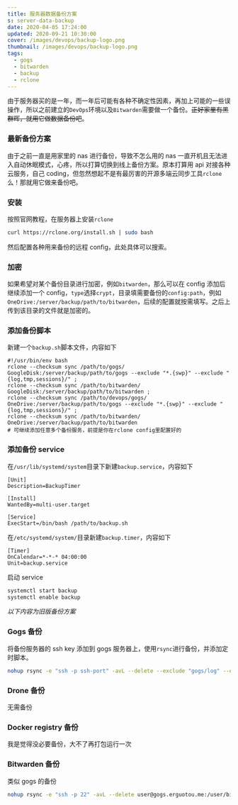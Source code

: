 ```yaml
---
title: 服务器数据备份方案
s: server-data-backup
date: 2020-04-05 17:24:00
updated: 2020-09-21 10:30:00
cover: /images/devops/backup-logo.png
thumbnail: /images/devops/backup-logo.png
tags:
  - gogs
  - bitwarden
  - backup
  - rclone
---
```


由于服务器买的是一年，而一年后可能有各种不确定性因素，再加上可能的一些误操作，所以之前建立的`DevOps`环境以及`Bitwarden`需要做一个备份。~~正好家里有黑群晖，就用它做数据备份吧~~。

### 最新备份方案

由于之前一直是用家里的 nas 进行备份，导致不怎么用的 nas 一直开机且无法进入自动休眠模式，心疼，所以打算切换到线上备份方案。原本打算用 api 对接各种云服务，自己 coding，但忽然想起不是有最厉害的开源多端云同步工具`rclone`么！那就用它做来备份吧。

### 安装

按照官网教程，在服务器上安装`rclone`

```bash
curl https://rclone.org/install.sh | sudo bash
```

<!-- more -->

然后配置各种用来备份的远程 config，此处具体可以搜索。

### 加密

如果希望对某个备份目录进行加密，例如`bitwarden`，那么可以在 config 添加后继续添加一个 config，`type`选择`crypt`，目录填需要备份的`config:path`，例如`OneDrive:/server/backup/path/to/bitwarden`，后续的配置就按需填写。之后上传到该目录的文件就是加密的。

### 添加备份脚本

新建一个`backup.sh`脚本文件，内容如下

```shell
#!/usr/bin/env bash
rclone --checksum sync /path/to/gogs/ GoogleDisk:/server/backup/path/to/gogs --exclude "*.{swp}" --exclude "{log,tmp,sessions}/" ;
rclone --checksum sync /path/to/bitwarden/ GoogleDisk:/server/backup/path/to/bitwarden ;
rclone --checksum sync /path/to/devops/gogs/ OneDrive:/server/backup/path/to/gogs --exclude "*.{swp}" --exclude "{log,tmp,sessions}/" ;
rclone --checksum sync /path/to/bitwarden/ OneDrive:/server/backup/path/to/bitwarden
# 可继续添加任意多个备份服务，前提是你在rclone config里配置好的
```

### 添加备份 service

在`/usr/lib/systemd/system`目录下新建`backup.service`，内容如下

```
[Unit]
Description=BackupTimer

[Install]
WantedBy=multi-user.target

[Service]
ExecStart=/bin/bash /path/to/backup.sh
```

在`/etc/systemd/system/`目录新建`backup.timer`，内容如下

```
[Timer]
OnCalendar=*-*-* 04:00:00
Unit=backup.service
```

启动 service

```bash
systemctl start backup
systemctl enable backup
```

_以下内容为旧版备份方案_

### Gogs 备份

将备份服务器的 ssh key 添加到 gogs 服务器上，使用`rsync`进行备份，并添加定时脚本。

```bash
nohup rsync -e "ssh -p ssh-port" -avL --delete --exclude "gogs/log" --exclude "gogs/data/sessions" user@gogs.erguotou.me:/user/devops/gogs /path/to/backup >> gogs.rsync.log 2>&1 &
```

### Drone 备份

无需备份

### Docker registry 备份

我是觉得没必要备份，大不了再打包运行一次

### Bitwarden 备份

类似 gogs 的备份

```bash
nohup rsync -e "ssh -p 22" -avL --delete user@gogs.erguotou.me:/user/bitwarden/data/ /path/to/backup >> bitwarden.rsync.log 2>&1 &
```
